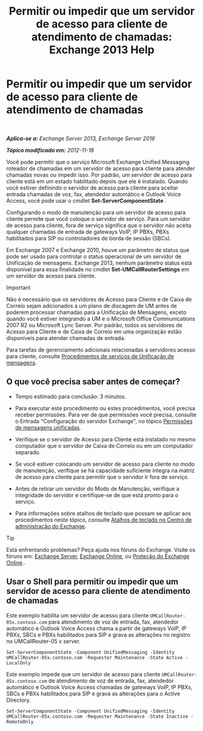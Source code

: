 ﻿---
title: 'Permitir ou impedir que um servidor de acesso para cliente de atendimento de chamadas: Exchange 2013 Help'
TOCTitle: Permitir ou impedir que um servidor de acesso para cliente de atendimento de chamadas
ms:assetid: 8287bb78-2621-4b80-a128-8f2ccd67923a
ms:mtpsurl: https://technet.microsoft.com/pt-br/library/Bb123529(v=EXCHG.150)
ms:contentKeyID: 50556217
ms.date: 05/22/2018
mtps_version: v=EXCHG.150
ms.translationtype: MT
---

# Permitir ou impedir que um servidor de acesso para cliente de atendimento de chamadas

 

_**Aplica-se a:** Exchange Server 2013, Exchange Server 2016_

_**Tópico modificado em:** 2012-11-18_

Você pode permitir que o serviço Microsoft Exchange Unified Messaging roteador de chamadas em um servidor de acesso para cliente para atender chamadas novas ou impedir isso. Por padrão, um servidor de acesso para cliente está em um estado habilitado depois que ele é instalado. Quando você estiver definindo o servidor de acesso para cliente para aceitar entrada chamadas de voz, fax, atendedor automático e Outlook Voice Access, você pode usar o cmdlet **Set-ServerComponentState** .

Configurando o modo de manutenção para um servidor de acesso para cliente permite que você coloque o servidor de serviço. Para um servidor de acesso para cliente, fora de serviço significa que o servidor não aceita qualquer chamadas de entrada de gateways VoIP, IP PBXs, PBXs habilitados para SIP ou controladores de borda de sessão (SBCs).

Em Exchange 2007 e Exchange 2010, houve um parâmetro de status que pode ser usado para controlar o status operacional de um servidor de Unificação de mensagens. Exchange 2013, nenhum parâmetro status está disponível para essa finalidade no cmdlet **Set-UMCallRouterSettings** em um servidor de acesso para cliente.


> [!IMPORTANT]
> Não é necessário que os servidores de Acesso para Cliente e de Caixa de Correio sejam adicionados a um plano de discagem de UM antes de poderem processar chamadas para a Unificação de Mensagens, exceto quando você estiver integrando a UM e o Microsoft Office Communications 2007 R2 ou Microsoft Lync Server. Por padrão, todos os servidores de Acesso para Cliente e de Caixa de Correio em uma organização estão disponíveis para atender chamadas de entrada.



Para tarefas de gerenciamento adicionais relacionadas a servidores acesso para cliente, consulte [Procedimentos de serviços de Unificação de mensagens](um-services-procedures-exchange-2013-help.md).

## O que você precisa saber antes de começar?

  - Tempo estimado para conclusão: 3 minutos.

  - Para executar este procedimento ou estes procedimentos, você precisa receber permissões. Para ver de que permissões você precisa, consulte o Entrada "Configuração do servidor Exchange", no tópico [Permissões de mensagens unificadas](unified-messaging-permissions-exchange-2013-help.md).

  - Verifique se o servidor de Acesso para Cliente está instalado no mesmo computador que o servidor de Caixa de Correio ou em um computador separado.

  - Se você estiver colocando um servidor de acesso para cliente no modo de manutenção, verifique se há capacidade suficiente íntegra na matriz de acesso para cliente para permitir que o servidor Ir fora de serviço.

  - Antes de retirar um servidor do Modo de Manutenção, verifique a integridade do servidor e certifique-se de que está pronto para o serviço.

  - Para informações sobre atalhos de teclado que possam se aplicar aos procedimentos neste tópico, consulte [Atalhos de teclado no Centro de administração do Exchange](keyboard-shortcuts-in-the-exchange-admin-center-exchange-online-protection-help.md).


> [!TIP]
> Está enfrentando problemas? Peça ajuda nos fóruns do Exchange. Visite os fóruns em: <A href="https://go.microsoft.com/fwlink/p/?linkid=60612">Exchange Server</A>, <A href="https://go.microsoft.com/fwlink/p/?linkid=267542">Exchange Online</A>, ou <A href="https://go.microsoft.com/fwlink/p/?linkid=285351">Proteção do Exchange Online</A>..



## Usar o Shell para permitir ou impedir que um servidor de acesso para cliente de atendimento de chamadas

Este exemplo habilita um servidor de acesso para cliente `UMCallRouter-05x.contoso.com` para atendimento de voz de entrada, fax, atendedor automático e Outlook Voice Access chama a partir de gateways VoIP, IP PBXs, SBCs e PBXs habilitados para SIP e grava as alterações no registro no UMCallRouter-05 x server.

    Set-ServerComponentState -Component UnifiedMessaging -Identity UMCallRouter-05x.contoso.com -Requester Maintenance -State Active -LocalOnly

Este exemplo impede que um servidor de acesso para cliente `UMCallRouter-05x.contoso.com` de atendimento de voz de entrada, fax, atendedor automático e Outlook Voice Access chamadas de gateways VoIP, IP PBXs, SBCs e PBXs habilitados para SIP e grava as alterações para o Active Directory.

    Set-ServerComponentState -Component UnifiedMessaging -Identity UMCallRouter-05x.contoso.com -Requester Maintenance -State Inactive -RemoteOnly

